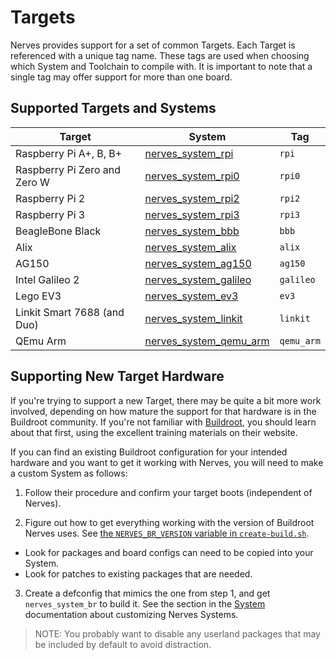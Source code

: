 # Targets

Nerves provides support for a set of common Targets.
Each Target is referenced with a unique tag name.
These tags are used when choosing which System and Toolchain to compile with.
It is important to note that a single tag may offer support for more than one board.

## Supported Targets and Systems

Target | System | Tag
--- | --- | ---
Raspberry Pi A+, B, B+ | [nerves_system_rpi](https://github.com/nerves-project/nerves_system_rpi) | `rpi`
Raspberry Pi Zero and Zero W | [nerves_system_rpi0](https://github.com/nerves-project/nerves_system_rpi0) | `rpi0`
Raspberry Pi 2 | [nerves_system_rpi2](https://github.com/nerves-project/nerves_system_rpi2) | `rpi2`
Raspberry Pi 3 | [nerves_system_rpi3](https://github.com/nerves-project/nerves_system_rpi3) | `rpi3`
BeagleBone Black | [nerves_system_bbb](https://github.com/nerves-project/nerves_system_bbb) | `bbb`
Alix | [nerves_system_alix](https://github.com/nerves-project/nerves_system_alix) | `alix`
AG150 | [nerves_system_ag150](https://github.com/nerves-project/nerves_system_ag150) | `ag150`
Intel Galileo 2 | [nerves_system_galileo](https://github.com/nerves-project/nerves_system_galileo) | `galileo`
Lego EV3 | [nerves_system_ev3](https://github.com/nerves-project/nerves_system_ev3) | `ev3`
Linkit Smart 7688 (and Duo) | [nerves_system_linkit](https://github.com/nerves-project/nerves_system_linkit) | `linkit`
QEmu Arm | [nerves_system_qemu_arm](https://github.com/nerves-project/nerves_system_qemu_arm) | `qemu_arm`

## Supporting New Target Hardware

If you're trying to support a new Target, there may be quite a bit more work involved, depending on how mature the support for that hardware is in the Buildroot community.
If you're not familiar with [Buildroot](https://buildroot.org/), you should learn about that first, using the excellent training materials on their website.

If you can find an existing Buildroot configuration for your intended hardware and you want to get it working with Nerves, you will need to make a custom System as follows:

1.  Follow their procedure and confirm your target boots (independent of Nerves).

2.  Figure out how to get everything working with the version of Buildroot Nerves uses.
    See [the `NERVES_BR_VERSION` variable in `create-build.sh`](https://github.com/nerves-project/nerves_system_br/blob/master/create-build.sh).

  * Look for packages and board configs can need to be copied into your System.
  * Look for patches to existing packages that are needed.

3. Create a defconfig that mimics the one from step 1, and get `nerves_system_br` to build it.
   See the section in the [System](systems.html) documentation about customizing Nerves Systems.

> NOTE: You probably want to disable any userland packages that may be included by default to avoid distraction.

